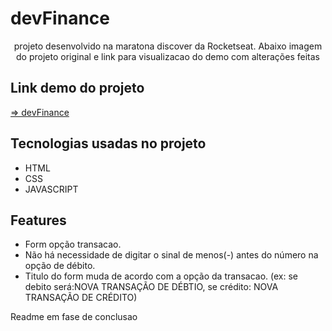 # devFinance
<p align="center">projeto desenvolvido na maratona discover da Rocketseat. Abaixo imagem do projeto original e link para visualizacao do demo com alterações feitas</p>
<h2> Link demo do projeto </h2>

<a href="https://devfinance-eosin.vercel.app/?#"> => devFinance</a>

## Tecnologias usadas no projeto
- HTML
- CSS
- JAVASCRIPT

## Features 

- Form opção transacao.
- Não há necessidade de digitar o sinal de menos(-) antes do número na opção de débito.
- Titulo do form muda de acordo com a opção da transacao. (ex: se debito será:NOVA TRANSAÇÃO DE DÉBTIO, se crédito: NOVA TRANSAÇÃO DE CRÉDITO)




<p>Readme em fase de conclusao</p>
